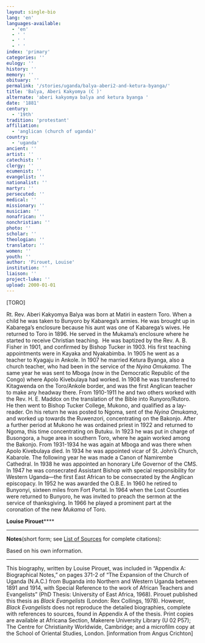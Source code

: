 ```yaml
---
layout: single-bio
lang: 'en'
languages-available:
  - 'en'
  - ' '
  - ' '
  - ' '
index: 'primary'
categories: ''
eulogy: ''
history: ''
memory: ''
obituary: ''
permalink: '/stories/uganda/balya-aberi2-and-ketura-byanga/'
title: 'Balya, Aberi Kakyomya (C )'
alternate: 'aberi kakyomya balya and ketura byanga '
date: '1881'
century:
  - '19th'
tradition: 'protestant'
affiliation:
  - 'anglican (church of uganda)'
country:
  - 'uganda'
ancient: ''
artist: ''
catechist: ''
clergy: ''
ecumenist: ''
evangelist: ''
nationalist: ''
martyr: ''
persecuted: ''
medical: ''
missionary: ''
musician: ''
nonafrican: ''
nonchristian: ''
photo: ''
scholar: ''
theologian: ''
translator: ''
women: ''
youth: ''
author: 'Pirouet, Louise'
institution: ''
liaison: ''
project-luke: ''
upload: 2000-01-01
---
```



[TORO]

Rt. Rev. Aberi Kakyomya Balya was born at Matiri in eastern  Toro. When a child he was taken to Bunyoro by Kabarega&rsquo;s armies. He was brought  up in Kabarega&rsquo;s enclosure because his aunt was one of Kabarega&rsquo;s wives. He  returned to Toro in 1896. He served in the Mukama&rsquo;s enclosure where he started  to receive Christian teaching.  He was  baptized by the Rev. A. B. Fisher in 1901, and confirmed by Bishop Tucker in 1903.  His first teaching appointments were in Kayaka and Nyakabimba. In 1905 he went  as a teacher to Kyagaju in Ankole. In 1907 he married Ketura Byanga, also a  church teacher, who had been in the service of the *Nyina Omukama*. The  same year he was sent to Mboga (now in the Democratic Republic of the Congo)  where Apolo Kivebulaya had worked. In 1908 he was transferred to Kitagwenda on  the Toro/Ankole border, and was the first Anglican teacher to make any headway  there. From 1910-1911 he and two others worked with the Rev. H. E. Maddox on  the translation of the Bible into Runyoro/Rutoro. He then went to Bishop Tucker  College, Mukono, and qualified as a lay-reader. On his return he was posted to  Ngoma, sent of the *Nyina Omukama*, and worked up towards the Ruwenzori,  concentrating on the Bakonjo. After a further period at Mukono he was ordained  priest in 1922 and returned to Ngoma, this time concentrating on Butuku. In  1923 he was put in charge of Busongora, a huge area in southern Toro, where he  again worked among the Bakonjo. From 1931-1934 he was again at Mboga and was  there when Apolo Kivebulaya died. In 1934 he was appointed vicar of St. John&rsquo;s  Church, Kabarole. The following year he was made a Canon of Namirembe  Cathedral. In 1938 he was appointed an honorary Life Governor of the CMS. In  1947 he was consecrated Assistant Bishop with special responsibility for  Western Uganda—the first East African to be consecrated by the Anglican  episcopacy. In 1952 he was awarded the O.B.E. In 1960 he retired to Bunyonyi,  sixteen miles from Fort Portal. In 1964 when the Lost Counties were returned to  Bunyoro, he was invited to preach the sermon at the service of thanksgiving. In  1966 he played a prominent part at the coronation of the new *Mukama* of  Toro.

**Louise Pirouet******

---

**Notes**(short  form; see [List of  Sources](Pirouet_AppendixA_Sources.html) for complete citations):

Based on his own information.

---

This biography, written by Louise Pirouet, was included in &ldquo;Appendix A: Biographical Notes,&rdquo;  on pages 371-2 of &ldquo;The  Expansion of the Church of Uganda (N.A.C.) from Buganda into Northern and  Western Uganda between 1891 and 1914, with Special Reference to the work of  African Teachers and Evangelists&rdquo; (PhD Thesis: University of East Africa, 1968).  Pirouet published this thesis as *Black  Evangelists* (London: Rex Collings, 1978). However, *Black  Evangelists* does not reproduce the detailed biographies, complete with  references to sources, found in Appendix A of the thesis. Print copies are  available at Africana Section, Makerere University Library (U 02 P57); The Centre for Christianity  Worldwide, Cambridge; and a microfilm copy at the School of Oriental Studies,  London. [information from Angus Crichton]